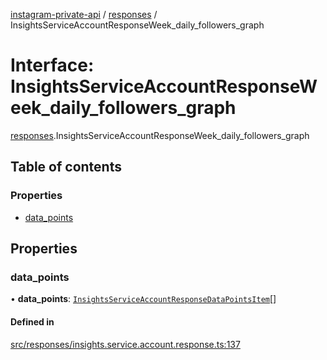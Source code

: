 [instagram-private-api](../../README.md) / [responses](../../modules/responses.md) / InsightsServiceAccountResponseWeek_daily_followers_graph

# Interface: InsightsServiceAccountResponseWeek\_daily\_followers\_graph

[responses](../../modules/responses.md).InsightsServiceAccountResponseWeek_daily_followers_graph

## Table of contents

### Properties

- [data\_points](InsightsServiceAccountResponseWeek_daily_followers_graph.md#data_points)

## Properties

### data\_points

• **data\_points**: [`InsightsServiceAccountResponseDataPointsItem`](InsightsServiceAccountResponseDataPointsItem.md)[]

#### Defined in

[src/responses/insights.service.account.response.ts:137](https://github.com/Nerixyz/instagram-private-api/blob/b3351b9/src/responses/insights.service.account.response.ts#L137)
